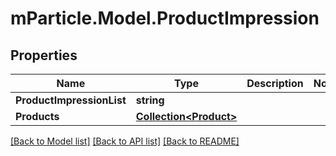# mParticle.Model.ProductImpression
## Properties

Name | Type | Description | Notes
------------ | ------------- | ------------- | -------------
**ProductImpressionList** | **string** |  | 
**Products** | [**Collection&lt;Product&gt;**](Product.md) |  | 

[[Back to Model list]](../README.md#documentation-for-models) [[Back to API list]](../README.md#documentation-for-api-endpoints) [[Back to README]](../README.md)


